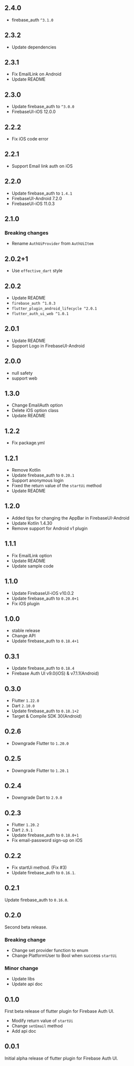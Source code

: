 ## 2.4.0

- firebase_auth `^3.1.0`

## 2.3.2

- Update dependencies

## 2.3.1

- Fix EmailLink on Android
- Update README

## 2.3.0

- Update firebase_auth to `^3.0.0`
- FirebaseUI-iOS 12.0.0

## 2.2.2

- Fix iOS code error

## 2.2.1

- Support Email link auth on iOS

## 2.2.0

- Update firebase_auth to `1.4.1`
- FirebaseUI-Android 7.2.0
- FirebaseUI-iOS 11.0.3

## 2.1.0

### Breaking changes

- Rename `AuthUiProvider` from `AuthUiItem`

## 2.0.2+1

- Use `effective_dart` style

## 2.0.2

- Update README
- `firebase_auth ^1.0.3`
- `flutter_plugin_android_lifecycle ^2.0.1`
- `flutter_auth_ui_web ^1.0.1`

## 2.0.1

- Update README
- Support Logo in FirebaseUI-Android

## 2.0.0

- null safety
- support web

## 1.3.0

- Change EmailAuth option
- Delete iOS option class
- Update README

## 1.2.2

- Fix package.yml

## 1.2.1

- Remove Kotlin
- Update firebase_auth to `0.20.1`
- Support anonymous login
- Fixed the return value of the `startUi` method
- Update README

## 1.2.0

- Added tips for changing the AppBar in FirebaseUI-Android
- Update Kotlin 1.4.30
- Remove support for Android v1 plugin

## 1.1.1

- Fix EmailLink option
- Update README
- Update sample code

## 1.1.0

- Update FirebaseUI-iOS v10.0.2
- Update firebase_auth to `0.20.0+1`
- Fix iOS plugin

## 1.0.0

- stable release
- Change API
- Update firebase_auth to `0.18.4+1`

## 0.3.1

- Update firebase_auth to `0.18.4`
- Firebase Auth UI v9.0(iOS) & v7.1.1(Android)

## 0.3.0

- Flutter `1.22.0`
- Dart `2.10.0`
- Update firebase_auth to `0.18.1+2`
- Target & Compile SDK 30(Android)

## 0.2.6

- Downgrade Flutter to `1.20.0`

## 0.2.5

- Downgrade Flutter to `1.20.1`

## 0.2.4

- Downgrade Dart to `2.9.0`

## 0.2.3

- Flutter `1.20.2`
- Dart `2.9.1`
- Update firebase_auth to `0.18.0+1`
- Fix email-password sign-up on iOS

## 0.2.2

- Fix startUi method. (Fix #3)
- Update firebase_auth to `0.16.1`.

## 0.2.1

Update firebase_auth to `0.16.0`.

## 0.2.0

Second beta release.

### Breaking change

- Change set provider function to enum
- Change PlatformUser to Bool when success `startUi`

### Minor change

- Update libs
- Update api doc

## 0.1.0

First beta release of flutter plugin for Firebase Auth UI.

- Modify return value of `startUi` 
- Change `setEmail` method
- Add api doc

## 0.0.1

Initial alpha release of flutter plugin for Firebase Auth UI.
